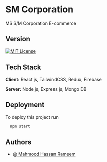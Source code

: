 # SM Corporation

MS S/M Corporation E-commerce

## Version

[![MIT License](https://img.shields.io/badge/Version-Stable-green.svg)](https://choosealicense.com/licenses/mit/)

## Tech Stack

**Client:** React js, TailwindCSS, Redux, Firebase

**Server:** Node js, Express js, Mongo DB

## Deployment

To deploy this project run

```bash
  npm start
```

## Authors

- [@ Mahmood Hassan Rameem](https://rameem.netlify.app/)
